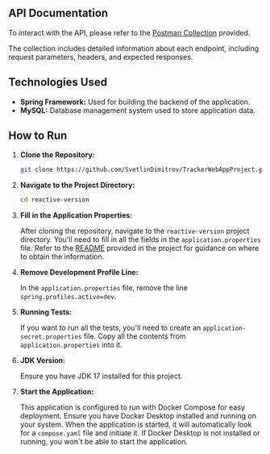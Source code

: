 ## API Documentation

To interact with the API, please refer to the [Postman Collection](link-to-postman-collection) provided.

The collection includes detailed information about each endpoint, including request parameters, headers, and expected
responses.

## Technologies Used

- **Spring Framework:** Used for building the backend of the application.
- **MySQL:** Database management system used to store application data.

## How to Run

1. **Clone the Repository:**
    ```bash
    git clone https://github.com/SvetlinDimitrov/TrackerWebAppProject.git
    ```

2. **Navigate to the Project Directory:**
    ```bash
    cd reactive-version
    ```

3. **Fill in the Application Properties:**

   After cloning the repository, navigate to the `reactive-version` project directory. You'll need to fill in all the
   fields in the `application.properties` file. Refer to the [README](README.md) provided in the project for guidance on
   where to obtain the information.

4. **Remove Development Profile Line:**

   In the `application.properties` file, remove the line `spring.profiles.active=dev`.

5. **Running Tests:**

   If you want to run all the tests, you'll need to create an `application-secret.properties` file. Copy all the
   contents from `application.properties` into it.

6. **JDK Version:**

   Ensure you have JDK 17 installed for this project.

7. **Start the Application:**

   This application is configured to run with Docker Compose for easy deployment. Ensure you have Docker Desktop
   installed and running on your system. When the application is started, it will automatically look for
   a `compose.yaml` file and initiate it. If Docker Desktop is not installed or running, you won`t be able to start the
   application.
